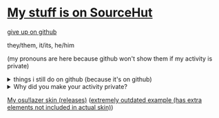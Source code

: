 # **[My stuff is on SourceHut](https://sr.ht/~jacksonchen666/)**

[give up on github](https://sfconservancy.org/GiveUpGitHub/)

they/them, it/its, he/him

(my pronouns are here because github won't show them if my activity is private)

<details><summary>things i still do on github (because it's on github)</summary>

- [synadm](https://github.com/JOJ0/synadm)
- [complaining about the lack of licenses in a project on github](https://github.com/mastodon/joinmastodon/issues/323)
- [file bugs and issues](https://github.com/hifi/heisenbridge/issues/249)
- [updating homebrew](https://github.com/Homebrew/homebrew-cask/pull/142319)

</details>

<details><summary>Why did you make your activity private?</summary>

Because frankly, who cares? If you're here to write code, looking at
profiles for maybe some dopamine hits (or self-comparison and realizing
you're inferior in amounts of activity to [some random human who uses
computer and internet][nekopsykose]) is not going to achieve any code
writing. The code doesn't write itself, it has to be written (even with AI,
which [has it's own issues][aiissue]).

[nekopsykose]:https://github.com/nekopsykose

[aiissue]:https://drewdevault.com/2022/06/23/Copilot-GPL-washing.html

</details>

[My osu!lazer skin (releases)][skinreleases] ([extremely outdated
example (has extra elements not included in actual skin)][skinexample])

[skinreleases]:https://git.sr.ht/~jacksonchen666/osu-lazer-informational-argon-pro-skin/refs

[skinexample]:https://github.com/ppy/osu/pull/26600
